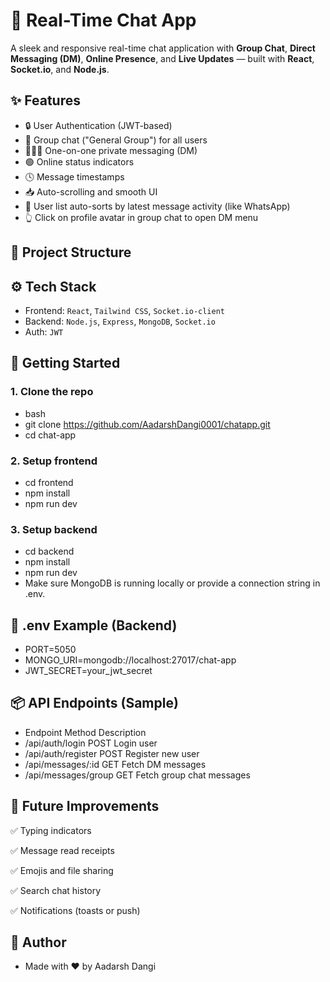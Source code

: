 # 🔗 Real-Time Chat App

A sleek and responsive real-time chat application with **Group Chat**, **Direct Messaging (DM)**, **Online Presence**, and **Live Updates** — built with **React**, **Socket.io**, and **Node.js**.

## ✨ Features

- 🔒 User Authentication (JWT-based)
- 💬 Group chat ("General Group") for all users
- 🧑‍🤝‍🧑 One-on-one private messaging (DM)
- 🟢 Online status indicators
- 🕓 Message timestamps
- 📥 Auto-scrolling and smooth UI
- 🔁 User list auto-sorts by latest message activity (like WhatsApp)
- 👆 Click on profile avatar in group chat to open DM menu

## 📁 Project Structure



## ⚙️ Tech Stack

- Frontend: `React`, `Tailwind CSS`, `Socket.io-client`
- Backend: `Node.js`, `Express`, `MongoDB`, `Socket.io`
- Auth: `JWT`

## 🚀 Getting Started

### 1. Clone the repo

- bash
- git clone https://github.com/AadarshDangi0001/chatapp.git
- cd chat-app

### 2. Setup frontend
- cd frontend
- npm install
- npm run dev

### 3. Setup backend
- cd backend
- npm install
- npm run dev
- Make sure MongoDB is running locally or provide a connection string in .env.

## 🔐 .env Example (Backend)
- PORT=5050
- MONGO_URI=mongodb://localhost:27017/chat-app
- JWT_SECRET=your_jwt_secret

## 📦 API Endpoints (Sample)
- Endpoint	Method	Description
- /api/auth/login	POST	Login user
- /api/auth/register	POST	Register new user
- /api/messages/:id	GET	Fetch DM messages
- /api/messages/group	GET	Fetch group chat messages

## 🧪 Future Improvements
✅ Typing indicators

✅ Message read receipts

✅ Emojis and file sharing

✅ Search chat history

✅ Notifications (toasts or push)


## 🙌 Author
- Made with ❤️ by Aadarsh Dangi
